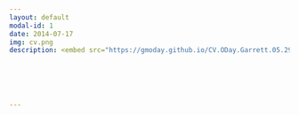 ```yaml
---
layout: default
modal-id: 1
date: 2014-07-17
img: cv.png
description: <embed src="https://gmoday.github.io/CV.ODay.Garrett.05.29.2018.pdf" type="application/pdf" />






---
```

